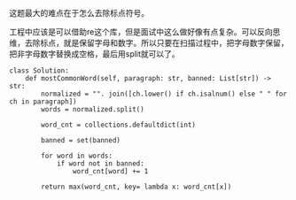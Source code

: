 这题最大的难点在于怎么去除标点符号。

工程中应该是可以借助re这个库，但是面试中这么做好像有点复杂。可以反向思维，去除标点，就是保留字母和数字。所以只要在扫描过程中，把字母数字保留，把非字母数字替换成空格，最后用split就可以了。

```
class Solution:
    def mostCommonWord(self, paragraph: str, banned: List[str]) -> str:
        normalized = "". join([ch.lower() if ch.isalnum() else " " for ch in paragraph])
        words = normalized.split()
        
        word_cnt = collections.defaultdict(int)
        
        banned = set(banned)
        
        for word in words:
            if word not in banned:
                word_cnt[word] += 1
        
        return max(word_cnt, key= lambda x: word_cnt[x])
```
